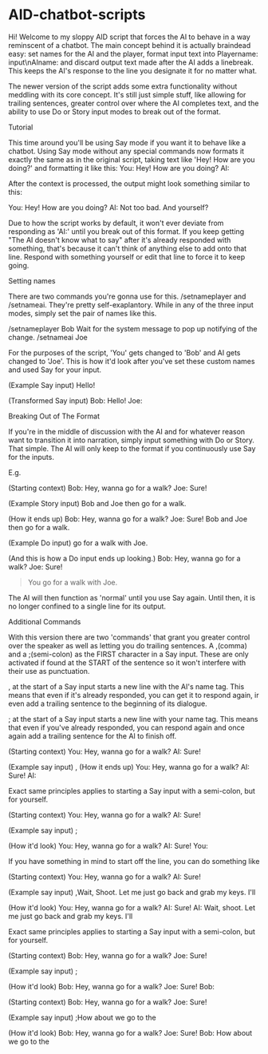 # AID-chatbot-scripts

Hi! Welcome to my sloppy AID script that forces the AI to behave in a way reminscent of a chatbot. The main concept behind it is actually braindead easy: set names for the AI and the player, format input text into Playername: input\nAIname: and discard output text made after the AI adds a linebreak. This keeps the AI's response to the line you designate it for no matter what.

The newer version of the script adds some extra functionality without meddling with its core concept. It's still just simple stuff, like allowing for trailing sentences, greater control over where the AI completes text, and the ability to use Do or Story input modes to break out of the format.

Tutorial

This time around you'll be using Say mode if you want it to behave like a chatbot. Using Say mode without any special commands now formats it exactly the same as in the original script, taking text like 'Hey! How are you doing?' and formatting it like this:
You: Hey! How are you doing?
AI:

After the context is processed, the output might look something similar to this:

You: Hey! How are you doing?
AI: Not too bad. And yourself?

Due to how the script works by default, it won't ever deviate from responding as 'AI:' until you break out of this format. If you keep getting "The AI doesn't know what to say" after it's already responded with something, that's because it can't think of anything else to add onto that line. Respond with something yourself or edit that line to force it to keep going.

Setting names

There are two commands you're gonna use for this. /setnameplayer and /setnameai. They're pretty self-exaplantory. While in any of the three input modes, simply set the pair of names like this.

/setnameplayer Bob
Wait for the system message to pop up notifying of the change.
/setnameai Joe

For the purposes of the script, 'You' gets changed to 'Bob' and AI gets changed to 'Joe'. This is how it'd look after you've set these custom names and used Say for your input.

(Example Say input)
Hello!

(Transformed Say input)
Bob: Hello! 
Joe:


Breaking Out of The Format

If you're in the middle of discussion with the AI and for whatever reason want to transition it into narration, simply input something with Do or Story. That simple. The AI will only keep to the format if you continuously use Say for the inputs.

E.g. 

(Starting context)
Bob: Hey, wanna go for a walk?
Joe: Sure!

(Example Story input)
Bob and Joe then go for a walk.

(How it ends up)
Bob: Hey, wanna go for a walk?
Joe: Sure!
Bob and Joe then go for a walk.

(Example Do input)
go for a walk with Joe.

(And this is how a Do input ends up looking.)
Bob: Hey, wanna go for a walk?
Joe: Sure!
> You go for a walk with Joe.

The AI will then function as 'normal' until you use Say again. Until then, it is no longer confined to a single line for its output.

Additional Commands

With this version there are two 'commands' that grant you greater control over the speaker as well as letting you do trailing sentences. A ,(comma) and a ;(semi-colon) as the FIRST character in a Say input. These are only activated if found at the START of the sentence so it won't interfere with their use as punctuation.

, at the start of a Say input starts a new line with the AI's name tag. This means that even if it's already responded, you can get it to respond again, ir even add a trailing sentence to the beginning of its dialogue.

; at the start of a Say input starts a new line with your name tag. This means that even if you've already responded, you can respond again and once again add a trailing sentence for the AI to finish off.

(Starting context)
You: Hey, wanna go for a walk?
AI: Sure!

(Example say input)
,
(How it ends up)
You: Hey, wanna go for a walk?
AI: Sure!
AI:

Exact same principles applies to starting a Say input with a semi-colon, but for yourself.

(Starting context)
You: Hey, wanna go for a walk?
AI: Sure!

(Example say input)
;

(How it'd look)
You: Hey, wanna go for a walk?
AI: Sure!
You:

If you have something in mind to start off the line, you can do something like

(Starting context)
You: Hey, wanna go for a walk?
AI: Sure!

(Example say input)
,Wait, Shoot. Let me just go back and grab my keys. I'll

(How it'd look)
You: Hey, wanna go for a walk?
AI: Sure!
AI: Wait, shoot. Let me just go back and grab my keys. I'll

Exact same principles applies to starting a Say input with a semi-colon, but for yourself.

(Starting context)
Bob: Hey, wanna go for a walk?
Joe: Sure!

(Example say input)
;

(How it'd look)
Bob: Hey, wanna go for a walk?
Joe: Sure!
Bob:

(Starting context)
Bob: Hey, wanna go for a walk?
Joe: Sure!

(Example say input)
;How about we go to the

(How it'd look)
Bob: Hey, wanna go for a walk?
Joe: Sure!
Bob: How about we go to the


                              
